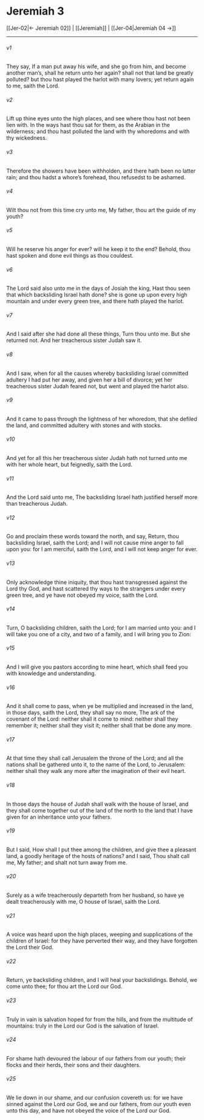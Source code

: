# Jeremiah 3

[[Jer-02|← Jeremiah 02]] | [[Jeremiah]] | [[Jer-04|Jeremiah 04 →]]
***

###### v1
They say, If a man put away his wife, and she go from him, and become another man’s, shall he return unto her again? shall not that land be greatly polluted? but thou hast played the harlot with many lovers; yet return again to me, saith the Lord.
###### v2
Lift up thine eyes unto the high places, and see where thou hast not been lien with. In the ways hast thou sat for them, as the Arabian in the wilderness; and thou hast polluted the land with thy whoredoms and with thy wickedness.
###### v3
Therefore the showers have been withholden, and there hath been no latter rain; and thou hadst a whore’s forehead, thou refusedst to be ashamed.
###### v4
Wilt thou not from this time cry unto me, My father, thou art the guide of my youth?
###### v5
Will he reserve his anger for ever? will he keep it to the end? Behold, thou hast spoken and done evil things as thou couldest.
###### v6
The Lord said also unto me in the days of Josiah the king, Hast thou seen that which backsliding Israel hath done? she is gone up upon every high mountain and under every green tree, and there hath played the harlot.
###### v7
And I said after she had done all these things, Turn thou unto me. But she returned not. And her treacherous sister Judah saw it.
###### v8
And I saw, when for all the causes whereby backsliding Israel committed adultery I had put her away, and given her a bill of divorce; yet her treacherous sister Judah feared not, but went and played the harlot also.
###### v9
And it came to pass through the lightness of her whoredom, that she defiled the land, and committed adultery with stones and with stocks.
###### v10
And yet for all this her treacherous sister Judah hath not turned unto me with her whole heart, but feignedly, saith the Lord.
###### v11
And the Lord said unto me, The backsliding Israel hath justified herself more than treacherous Judah.
###### v12
Go and proclaim these words toward the north, and say, Return, thou backsliding Israel, saith the Lord; and I will not cause mine anger to fall upon you: for I am merciful, saith the Lord, and I will not keep anger for ever.
###### v13
Only acknowledge thine iniquity, that thou hast transgressed against the Lord thy God, and hast scattered thy ways to the strangers under every green tree, and ye have not obeyed my voice, saith the Lord.
###### v14
Turn, O backsliding children, saith the Lord; for I am married unto you: and I will take you one of a city, and two of a family, and I will bring you to Zion:
###### v15
And I will give you pastors according to mine heart, which shall feed you with knowledge and understanding.
###### v16
And it shall come to pass, when ye be multiplied and increased in the land, in those days, saith the Lord, they shall say no more, The ark of the covenant of the Lord: neither shall it come to mind: neither shall they remember it; neither shall they visit it; neither shall that be done any more.
###### v17
At that time they shall call Jerusalem the throne of the Lord; and all the nations shall be gathered unto it, to the name of the Lord, to Jerusalem: neither shall they walk any more after the imagination of their evil heart.
###### v18
In those days the house of Judah shall walk with the house of Israel, and they shall come together out of the land of the north to the land that I have given for an inheritance unto your fathers.
###### v19
But I said, How shall I put thee among the children, and give thee a pleasant land, a goodly heritage of the hosts of nations? and I said, Thou shalt call me, My father; and shalt not turn away from me.
###### v20
Surely as a wife treacherously departeth from her husband, so have ye dealt treacherously with me, O house of Israel, saith the Lord.
###### v21
A voice was heard upon the high places, weeping and supplications of the children of Israel: for they have perverted their way, and they have forgotten the Lord their God.
###### v22
Return, ye backsliding children, and I will heal your backslidings. Behold, we come unto thee; for thou art the Lord our God.
###### v23
Truly in vain is salvation hoped for from the hills, and from the multitude of mountains: truly in the Lord our God is the salvation of Israel.
###### v24
For shame hath devoured the labour of our fathers from our youth; their flocks and their herds, their sons and their daughters.
###### v25
We lie down in our shame, and our confusion covereth us: for we have sinned against the Lord our God, we and our fathers, from our youth even unto this day, and have not obeyed the voice of the Lord our God. 
